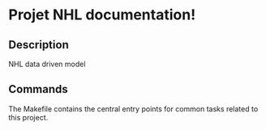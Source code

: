 # Projet NHL documentation!

## Description

NHL data driven model

## Commands

The Makefile contains the central entry points for common tasks related to this project.

